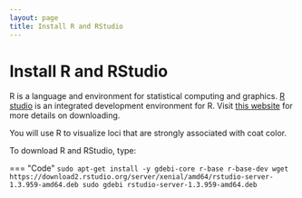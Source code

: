 ```yaml
---
layout: page
title: Install R and RStudio
---
```


Install R and RStudio
=====================

R is a language and environment for statistical computing and graphics. [R studio](https://rstudio.com/) is an integrated development environment for R. Visit [this website](https://rstudio.com/products/rstudio/download-server/debian-ubuntu/) for more details on downloading.

You will use R to visualize loci that are strongly associated with coat color.


To download R and RStudio, type:

=== "Code"
    ```
    sudo apt-get install -y gdebi-core r-base r-base-dev
    wget https://download2.rstudio.org/server/xenial/amd64/rstudio-server-1.3.959-amd64.deb
    sudo gdebi rstudio-server-1.3.959-amd64.deb
    ```
